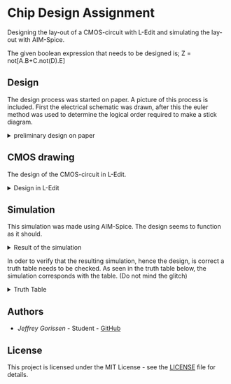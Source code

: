 # Chip Design Assignment
Designing the lay-out of a CMOS-circuit with L-Edit and simulating the lay-out with AIM-Spice.

The given boolean expression that needs to be designed is;  Z = not[A.B+C.not(D).E]

## Design

The design process was started on paper. A picture of this process is included.
First the electrical schematic was drawn, after this the euler method was used to determine the logical order required to make a stick diagram. 
<details>
<summary>preliminary design on paper</summary>
![DesignOnPaper](https://raw.githubusercontent.com/J3G0/ChipDesign_Assignment/master/Img/DesignOnPaper.jpg)
</details>

## CMOS drawing
The design of the CMOS-circuit in L-Edit.
<details>
<summary>Design in L-Edit</summary>
![Design](https://raw.githubusercontent.com/J3G0/ChipDesign_Assignment/master/Img/Design_JeffreyGorissen.png)
</details>


## Simulation

This simulation was made using AIM-Spice. The design seems to function as it should.
<details>
<summary>Result of the simulation</summary>
![Simulation](https://raw.githubusercontent.com/J3G0/ChipDesign_Assignment/master/Img/Simulation_JeffreyGorissen.png)
</details>

In oder to verify that the resulting simulation, hence the design, is correct a truth table needs to be checked. 
As seen in the truth table below, the simulation corresponds with the table. (Do not mind the glitch)
<details>
<summary>Truth Table</summary>
![TruthTable](https://raw.githubusercontent.com/J3G0/ChipDesign_Assignment/master/Img/TruthTable_JeffreyGorissen.png)
</details>


## Authors

* *Jeffrey Gorissen*        - Student   - [GitHub](https://github.com/J3G0)

## License

This project is licensed under the MIT License - see the [LICENSE](LICENSE) file for details.
